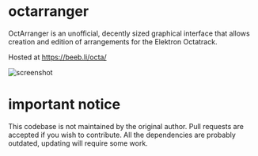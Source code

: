 # octarranger
OctArranger is an unofficial, decently sized graphical interface that allows creation and edition of arrangements for the Elektron Octatrack.

Hosted at https://beeb.li/octa/

![screenshot](https://www.elektronauts.com/uploads/default/original/3X/8/0/80548ae408929da2ee271732d12c6bc2c368cf3d.png)

# important notice

This codebase is not maintained by the original author. Pull requests are accepted if you wish to contribute.
All the dependencies are probably outdated, updating will require some work.

